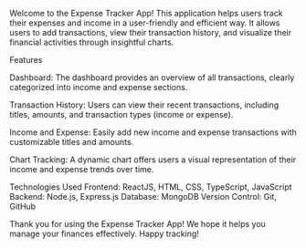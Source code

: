 Welcome to the Expense Tracker App! This application helps users track their expenses and income in a user-friendly and efficient way. It allows users to add transactions, view their transaction history, and visualize their financial activities through insightful charts.

Features

Dashboard: The dashboard provides an overview of all transactions, clearly categorized into income and expense sections.

Transaction History: Users can view their recent transactions, including titles, amounts, and transaction types (income or expense).

Income and Expense: Easily add new income and expense transactions with customizable titles and amounts.

Chart Tracking: A dynamic chart offers users a visual representation of their income and expense trends over time.

Technologies Used
Frontend: ReactJS, HTML, CSS, TypeScript, JavaScript
Backend: Node.js, Express.js
Database: MongoDB
Version Control: Git, GitHub

Thank you for using the Expense Tracker App! We hope it helps you manage your finances effectively. Happy tracking!
